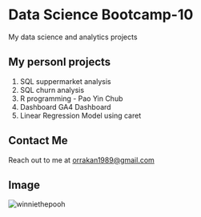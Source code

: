 # Data Science Bootcamp-10
My data science and analytics projects

## My personl projects

1. SQL suppermarket analysis
2. SQL churn analysis
3. R programming - Pao Yin Chub
4. Dashboard GA4 Dashboard
5. Linear Regression Model using caret

## Contact Me
Reach out to me at orrakan1989@gmail.com

## Image
![winniethepooh](https://m.ncontentmobile.com/wordpress/wp-content/uploads/2017/08/Pooh-1068x661.jpg)
